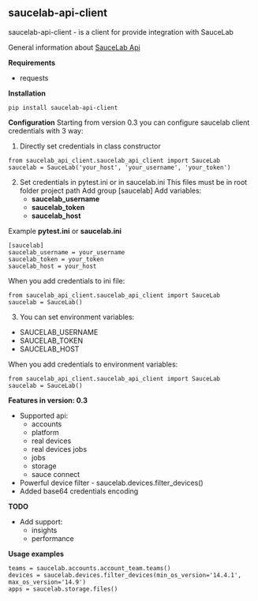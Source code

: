 ## saucelab-api-client ##

saucelab-api-client - is a client for provide integration with SauceLab

General information about [SauceLab Api](https://docs.saucelabs.com/dev/api/)

**Requirements**

- requests

**Installation**

```shell
pip install saucelab-api-client
```

**Configuration**
Starting from version 0.3 you can configure saucelab client credentials with 3 way:

1. Directly set credentials in class constructor

```shell
from saucelab_api_client.saucelab_api_client import SauceLab
saucelab = SauceLab('your_host', 'your_username', 'your_token')
```

2. Set credentials in pytest.ini or in saucelab.ini This files must be in root folder project path Add group [saucelab]
   Add variables:
    - **saucelab_username**
    - **saucelab_token**
    - **saucelab_host**

Example **pytest.ini** or **saucelab.ini**

```shell
[saucelab]
saucelab_username = your_username
saucelab_token = your_token
saucelab_host = your_host
```

When you add credentials to ini file:

```shell
from saucelab_api_client.saucelab_api_client import SauceLab
saucelab = SauceLab()
```

3. You can set environment variables:

- SAUCELAB_USERNAME
- SAUCELAB_TOKEN
- SAUCELAB_HOST

When you add credentials to environment variables:

```shell
from saucelab_api_client.saucelab_api_client import SauceLab
saucelab = SauceLab()
```

**Features in version: 0.3**

- Supported api:
    - accounts
    - platform
    - real devices
    - real devices jobs
    - jobs
    - storage
    - sauce connect
- Powerful device filter - saucelab.devices.filter_devices()
- Added base64 credentials encoding

**TODO**

- Add support:
    - insights
    - performance

**Usage examples**

```shell
teams = saucelab.accounts.account_team.teams()
devices = saucelab.devices.filter_devices(min_os_version='14.4.1', max_os_version='14.9')
apps = saucelab.storage.files()
```
